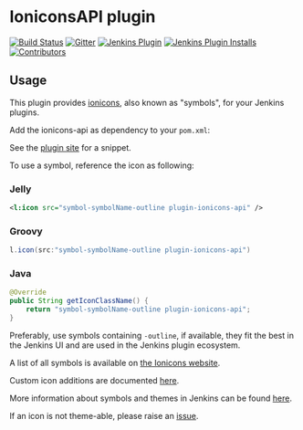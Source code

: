 IoniconsAPI plugin
==============================
[![Build Status](https://ci.jenkins.io/buildStatus/icon?job=Plugins/ionicons-api-plugin/main)](https://ci.jenkins.io/job/plugins/job/ionicons-api-plugin/)
[![Gitter](https://badges.gitter.im/jenkinsci/ux-sig.svg)](https://gitter.im/jenkinsci/ux-sig?utm_source=badge&utm_medium=badge&utm_campaign=pr-badge)
[![Jenkins Plugin](https://img.shields.io/jenkins/plugin/v/ionicons-api.svg)](https://plugins.jenkins.io/ionicons-api-plugin/)
[![Jenkins Plugin Installs](https://img.shields.io/jenkins/plugin/i/ionicons-api.svg?color=blue)](https://plugins.jenkins.io/ionicons-api/)
[![Contributors](https://img.shields.io/github/contributors/jenkinsci/ionicons-api-plugin.svg)](https://github.com/jenkinsci/ionicons-api-plugin/graphs/contributors)

## Usage

This plugin provides [ionicons](https://ionic.io/ionicons), also known as "symbols", for your Jenkins plugins.

Add the ionicons-api as dependency to your `pom.xml`:

See the [plugin site](https://plugins.jenkins.io/ionicons-api/#dependencies) for a snippet.

To use a symbol, reference the icon as following:

### Jelly
```xml
<l:icon src="symbol-symbolName-outline plugin-ionicons-api" />
```

### Groovy
```groovy
l.icon(src:"symbol-symbolName-outline plugin-ionicons-api")
```

### Java

```java
@Override
public String getIconClassName() {
    return "symbol-symbolName-outline plugin-ionicons-api";
}
```

Preferably, use symbols containing `-outline`, if available, they fit the best in the Jenkins UI and are used in the Jenkins plugin ecosystem.

A list of all symbols is available on [the Ionicons website](https://ionic.io/ionicons).

Custom icon additions are documented [here](docs/additions.md).

More information about symbols and themes in Jenkins can be found [here](https://weekly.ci.jenkins.io/design-library/Symbols/).

If an icon is not theme-able, please raise an [issue](https://github.com/jenkinsci/ionicons-api-plugin/issues/new/choose).
